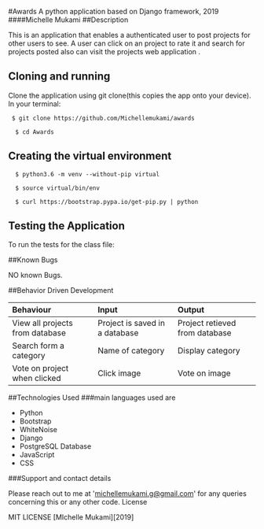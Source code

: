 #Awards
A python application based on Django framework, 2019
####Michelle Mukami
##Description

This is an application that enables a authenticated user to post projects for other users to see. A user can click on an project to rate it and search for projects posted also can visit the projects web application .
## Cloning and running
Clone the application using git clone(this copies the app onto your device). In your terminal:

  ```  $ git clone https://github.com/Michellemukami/awards ```
  
  ```  $ cd Awards```

## Creating the virtual environment

  ```  $ python3.6 -m venv --without-pip virtual```
  
  ```  $ source virtual/bin/env```
  
  ```  $ curl https://bootstrap.pypa.io/get-pip.py | python```



## Testing the Application
To run the tests for the class file:

##Known Bugs

NO known Bugs.

##Behavior Driven Development

| Behaviour    | Input     | Output|
| :------------- | :------------- |:---------|
|   View all projects from database    |     Project is saved in a database | Project retieved from database|
|Search form a category|Name of category|Display category|
|Vote on project when clicked |Click image|Vote on image|


##Technologies Used
###main languages used are

* Python
* Bootstrap
* WhiteNoise
* Django
* PostgreSQL Database
* JavaScript
* CSS

###Support and contact details

Please reach out to me at 'michellemukami.g@gmail.com' for any queries concerning this or any other code.
License

MIT LICENSE [MIchelle Mukami][2019]